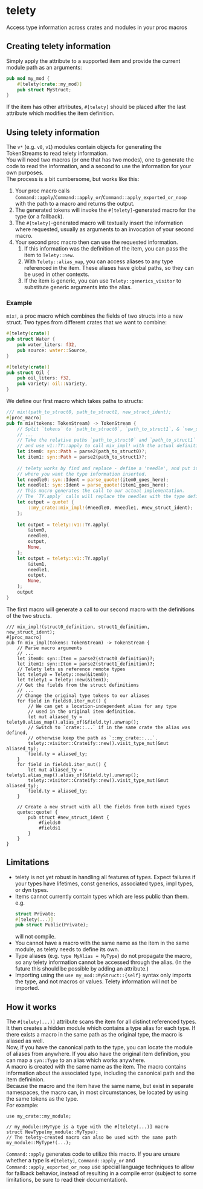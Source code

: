# telety
Access type information across crates and modules in your proc macros 

## Creating telety information
Simply apply the attribute to a supported item and provide the current module path as an arguments:
```rust
pub mod my_mod {
    #[telety(crate::my_mod)]
    pub struct MyStruct;
}
```
If the item has other attributes, `#[telety]` should be placed after the last attribute which modifies the item definition.
## Using telety information
The `v*` (e.g. `v0`, `v1`) modules contain objects for generating the TokenStreams to read telety information.  
You will need two macros (or one that has two modes), one to generate the code to read the information,
and a second to use the information for your own purposes.  
The process is a bit cumbersome, but works like this:
1. Your proc macro calls `Command::apply`/`Command::apply_or`/`Command::apply_exported_or_noop` with the path to a macro and returns the output.
2. The generated tokens will invoke the `#[telety]`-generated macro for the type (or a fallback).
3. The `#[telety]`-generated macro will textually insert the information where requested,
   usually as arguments to an invocation of your second macro.
4. Your second proc macro then can use the requested information.
    1. If this information was the definition of the item, you can pass the item to `Telety::new`.
    2. With `Telety::alias_map`, you can access aliases to any type referenced in the item. These aliases have
       global paths, so they can be used in other contexts.
    3. If the item is generic, you can use `Telety::generics_visitor` to substitute generic arguments into the alias.
### Example
`mix!`, a proc macro which combines the fields of two structs into a new struct.
Two types from different crates that we want to combine:
```rust
#[telety(crate)]
pub struct Water {
    pub water_liters: f32,
    pub source: water::Source,
}
```
```rust
#[telety(crate)]
pub struct Oil {
    pub oil_liters: f32,
    pub variety: oil::Variety,
}
```
We define our first macro which takes paths to structs:
```rust
/// mix!(path_to_struct0, path_to_struct1, new_struct_ident);
#[proc_macro]
pub fn mix(tokens: TokenStream) -> TokenStream {
    // Split `tokens` to `path_to_struct0`, `path_to_struct1`, & `new_struct_ident`
    // ...
    // Take the relative paths `path_to_struct0` and `path_to_struct1`
    // and use v1::TY::apply to call mix_impl! with the actual definition
    let item0: syn::Path = parse2(path_to_struct0)?;
    let item1: syn::Path = parse2(path_to_struct1)?;
    
    // telety works by find and replace - define a 'needle', and put it
    // where you want the type information inserted.
    let needle0: syn::Ident = parse_quote!(item0_goes_here);
    let needle1: syn::Ident = parse_quote!(item1_goes_here);
    // This macro generates the call to our actual implementation.
    // The `TY.apply` calls will replace the needles with the type definitions.
    let output = quote! {
        ::my_crate::mix_impl!(#needle0, #needle1, #new_struct_ident);
    };
    
    let output = telety::v1::TY.apply(
        &item0,
        needle0,
        output,
        None,
    );
    let output = telety::v1::TY.apply(
        &item1,
        needle1,
        output,
        None,
    );
    output
}
```
The first macro will generate a call to our second macro with the definitions of the two structs.
```rust,ignore
/// mix_impl!(struct0_definition, struct1_definition, new_struct_ident);
#[proc_macro]
pub fn mix_impl(tokens: TokenStream) -> TokenStream {
    // Parse macro arguments
    // ...
    let item0: syn::Item = parse2(struct0_definition)?;
    let item1: syn::Item = parse2(struct1_definition)?;
    // Telety lets us reference remote types 
    let telety0 = Telety::new(&item0);
    let telety1 = Telety::new(&item1);
    // Get the fields from the struct definitions
    // ...
    // Change the original type tokens to our aliases
    for field in fields0.iter_mut() {
        // We can get a location-independent alias for any type 
        // used in the original item definition.
        let mut aliased_ty = telety0.alias_map().alias_of(&field.ty).unwrap();
        // Switch to `crate::...` if in the same crate the alias was defined,
        // otherwise keep the path as `::my_crate::...`.
        telety::visitor::Crateify::new().visit_type_mut(&mut aliased_ty);
        field.ty = aliased_ty;
    }
    for field in fields1.iter_mut() {
        let mut aliased_ty = telety1.alias_map().alias_of(&field.ty).unwrap();
        telety::visitor::Crateify::new().visit_type_mut(&mut aliased_ty);
        field.ty = aliased_ty;
    }

    // Create a new struct with all the fields from both mixed types
    quote::quote! {
        pub struct #new_struct_ident {
            #fields0
            #fields1
        }
    }
}
```
## Limitations
* telety is not yet robust in handling all features of types.
  Expect failures if your types have lifetimes, const generics, associated types, impl types, or dyn types.
* Items cannot currently contain types which are less public than them. e.g.
  ```rust
  struct Private;
  #[telety(...)]
  pub struct Public(Private);
  ```
  will not compile.
* You cannot have a macro with the same name as the item in the same module, as telety needs to define its own.
* Type aliases (e.g. `type MyAlias = MyType`) do not propagate the macro, so any telety information cannot be accessed through the alias. (In the future this should be possible by adding an attribute.)
* Importing using the `use my_mod::MyStruct::{self}` syntax only imports the type, and not macros or values. Telety information will not be imported.
## How it works
The `#[telety(...)]` attribute scans the item for all distinct referenced types.
It then creates a hidden module which contains a type alias for each type.
If there exists a macro in the same path as the original type, the macro is aliased as well.  
Now, if you have the canonical path to the type, you can locate the module of aliases from anywhere. 
If you also have the original item definition, you can map a `syn::Type` to an alias which works anywhere.  
A macro is created with the same name as the item. The macro contains information about the associated type, 
including the canonical path and the item defininion.  
Because the macro and the item have the same name, but exist in separate namespaces, the macro can, 
in most circumstances, be located by using the same tokens as the type.  
For example:
```rust,ignore
use my_crate::my_module;

// my_module::MyType is a type with the #[telety(...)] macro
struct NewType(my_module::MyType);
// The telety-created macro can also be used with the same path
my_module::MyType!(...);
```
`Command::apply` generates code to utilize this macro. If you are unsure whether a type is `#[telety]`,
`Command::apply_or` and `Command::apply_exported_or_noop` use special language techniques to allow for fallback behavior,
instead of resulting in a compile error (subject to some limitations, be sure to read their documentation). 
